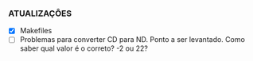 ### ATUALIZAÇÔES

- [x] Makefiles 
- [ ] Problemas para converter CD para ND.
Ponto a ser levantado. Como saber qual valor é o correto? -2 ou 22?
